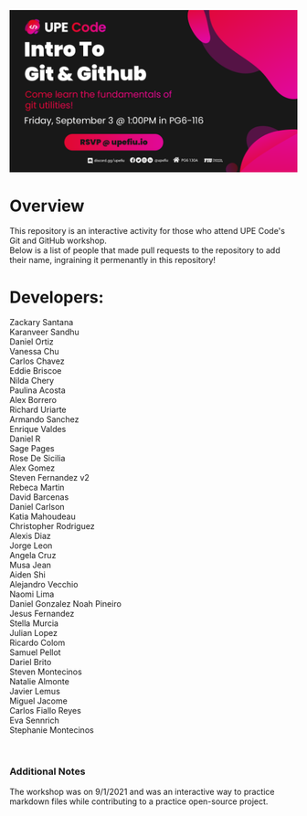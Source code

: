 ![Git and GitHub banner](Banner.png)
# Overview
This repository is an interactive activity for those who attend UPE Code's Git and GitHub workshop. <br />
Below is a list of people that made pull requests to the repository to add their name, ingraining it permenantly in this repository!

# Developers:
Zackary Santana <br />
Karanveer Sandhu <br />
Daniel Ortiz <br />
Vanessa Chu <br />
Carlos Chavez <br />
Eddie Briscoe <br />
Nilda Chery <br />
Paulina Acosta <br />
Alex Borrero <br />
Richard Uriarte <br />
Armando Sanchez <br />
Enrique Valdes <br />
Daniel R <br />
Sage Pages <br />
Rose De Sicilia <br />
Alex Gomez <br />
Steven Fernandez v2<br />
Rebeca Martin <br />
David Barcenas <br />
Daniel Carlson <br />
Katia Mahoudeau <br />
Christopher Rodriguez <br />
Alexis Diaz <br />
Jorge Leon <br />
Angela Cruz <br />
Musa Jean <br />
Aiden Shi <br />
Alejandro Vecchio <br />
Naomi Lima <br />
Daniel Gonzalez
Noah Pineiro <br />
Jesus Fernandez <br />
Stella Murcia <br />
Julian Lopez <br />
Ricardo Colom <br />
Samuel Pellot <br />
Dariel Brito <br />
Steven Montecinos <br />
Natalie Almonte <br />
Javier Lemus <br />
Miguel Jacome <br />
Carlos Fiallo Reyes <br />
Eva Sennrich <br />
Stephanie Montecinos <br />

<br />

### Additional Notes
The workshop was on 9/1/2021 and was an interactive way to practice markdown files while contributing to a practice open-source project.


